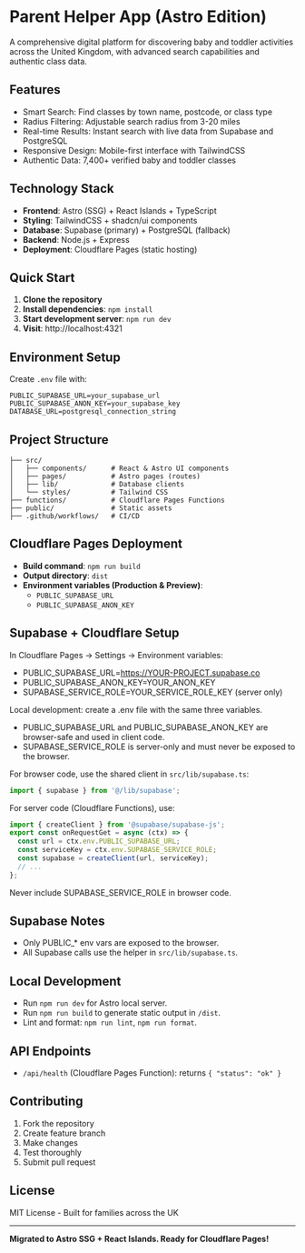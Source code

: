 # Parent Helper App (Astro Edition)

A comprehensive digital platform for discovering baby and toddler activities across the United Kingdom, with advanced search capabilities and authentic class data.

## Features

- Smart Search: Find classes by town name, postcode, or class type
- Radius Filtering: Adjustable search radius from 3-20 miles
- Real-time Results: Instant search with live data from Supabase and PostgreSQL
- Responsive Design: Mobile-first interface with TailwindCSS
- Authentic Data: 7,400+ verified baby and toddler classes

## Technology Stack

- **Frontend**: Astro (SSG) + React Islands + TypeScript
- **Styling**: TailwindCSS + shadcn/ui components
- **Database**: Supabase (primary) + PostgreSQL (fallback)
- **Backend**: Node.js + Express
- **Deployment**: Cloudflare Pages (static hosting)

## Quick Start

1. **Clone the repository**
2. **Install dependencies**: `npm install`
3. **Start development server**: `npm run dev`
4. **Visit**: http://localhost:4321

## Environment Setup

Create `.env` file with:
```
PUBLIC_SUPABASE_URL=your_supabase_url
PUBLIC_SUPABASE_ANON_KEY=your_supabase_key
DATABASE_URL=postgresql_connection_string
```

## Project Structure

```
├── src/
│   ├── components/      # React & Astro UI components
│   ├── pages/           # Astro pages (routes)
│   ├── lib/             # Database clients
│   └── styles/          # Tailwind CSS
├── functions/           # Cloudflare Pages Functions
├── public/              # Static assets
├── .github/workflows/   # CI/CD
```

## Cloudflare Pages Deployment

- **Build command**: `npm run build`
- **Output directory**: `dist`
- **Environment variables (Production & Preview)**:
  - `PUBLIC_SUPABASE_URL`
  - `PUBLIC_SUPABASE_ANON_KEY`

## Supabase + Cloudflare Setup

In Cloudflare Pages → Settings → Environment variables:
- PUBLIC_SUPABASE_URL=https://YOUR-PROJECT.supabase.co
- PUBLIC_SUPABASE_ANON_KEY=YOUR_ANON_KEY
- SUPABASE_SERVICE_ROLE=YOUR_SERVICE_ROLE_KEY (server only)

Local development: create a .env file with the same three variables.
- PUBLIC_SUPABASE_URL and PUBLIC_SUPABASE_ANON_KEY are browser-safe and used in client code.
- SUPABASE_SERVICE_ROLE is server-only and must never be exposed to the browser.

For browser code, use the shared client in `src/lib/supabase.ts`:
```ts
import { supabase } from '@/lib/supabase';
```
For server code (Cloudflare Functions), use:
```ts
import { createClient } from '@supabase/supabase-js';
export const onRequestGet = async (ctx) => {
  const url = ctx.env.PUBLIC_SUPABASE_URL;
  const serviceKey = ctx.env.SUPABASE_SERVICE_ROLE;
  const supabase = createClient(url, serviceKey);
  // ...
};
```
Never include SUPABASE_SERVICE_ROLE in browser code.

## Supabase Notes

- Only PUBLIC_* env vars are exposed to the browser.
- All Supabase calls use the helper in `src/lib/supabase.ts`.

## Local Development

- Run `npm run dev` for Astro local server.
- Run `npm run build` to generate static output in `/dist`.
- Lint and format: `npm run lint`, `npm run format`.

## API Endpoints

- `/api/health` (Cloudflare Pages Function): returns `{ "status": "ok" }`

## Contributing

1. Fork the repository
2. Create feature branch
3. Make changes
4. Test thoroughly
5. Submit pull request

## License

MIT License - Built for families across the UK

---

**Migrated to Astro SSG + React Islands. Ready for Cloudflare Pages!**
